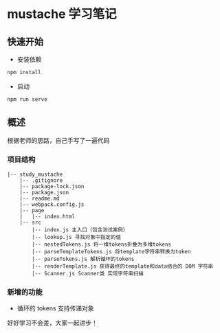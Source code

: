 # mustache 学习笔记

## 快速开始

- 安装依赖

```bash
npm install
```

- 启动

```bash
npm run serve
```

## 概述

根据老师的思路，自己手写了一遍代码

### 项目结构

```text
|-- study_mustache
    |-- .gitignore
    |-- package-lock.json
    |-- package.json
    |-- readme.md
    |-- webpack.config.js
    |-- page
    |   |-- index.html
    |-- src
        |-- index.js 主入口（包含测试案例）
        |-- lookup.js 寻找对象中指定的值
        |-- nestedTokens.js 将一维tokens折叠为多维tokens
        |-- parseTemplateTokens.js 将template字符串转换为token
        |-- parseTokens.js 解析循环的tokens
        |-- renderTemplate.js 获得最终的template和data结合的 DOM 字符串
        |-- Scanner.js Scanner类 实现字符串扫描
```

### 新增的功能

- 循环的 tokens 支持传递对象

好好学习不会差，大家一起进步！
